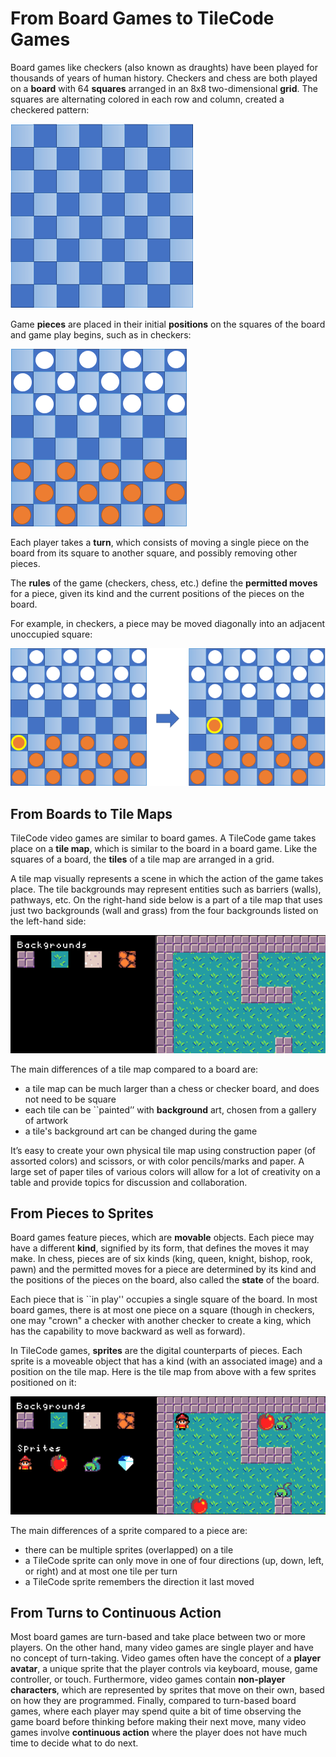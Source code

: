 # From Board Games to TileCode Games

Board games like checkers (also known as draughts) have been played for thousands of years of human history. 
Checkers and chess are both played on a **board** with 64 **squares** arranged in an 8x8 two-dimensional **grid**. 
The squares are alternating colored in each row and column, created a checkered pattern:

![eight by eight board](pics/board8by8.png)
 
Game **pieces** are placed in their initial **positions** on the squares of the board and game play begins, 
such as in checkers:

![initial board](pics/initialBoard.png)

Each player takes a **turn**, which consists of moving a single piece on the board 
from its square to another square, and possibly removing other pieces. 

The **rules** of the game (checkers, chess, etc.) define the **permitted moves** for 
a piece, given its kind and the current positions of the pieces on the board. 

For example, in checkers, a piece may be moved diagonally into an adjacent unoccupied square:

![permitted move](pics/legalMove.png)

## From Boards to Tile Maps

TileCode video games are similar to board games. 
A TileCode game takes place on a **tile map**, which is similar to the board in a board game. 
Like the squares of a board, the **tiles** of a tile map are arranged in a grid. 

A tile map visually represents a scene in which the action of the game takes place. 
The tile backgrounds may represent entities such as barriers (walls), pathways, etc. 
On the right-hand side below is a part of a tile map that uses just two backgrounds 
(wall and grass) from the four backgrounds listed on the left-hand side:

![tile map](pics/tilemap.png)

The main differences of a tile map compared to a board are:
- a tile map can be much larger than a chess or checker board, and does not need to be square
- each tile can be ``painted’’ with **background** art, chosen from a gallery of artwork
- a tile's background art can be changed during the game 

It’s easy to create your own physical tile map using construction paper (of assorted colors) 
and scissors, or with color pencils/marks and paper. A large set of paper tiles of various 
colors will allow for a lot of creativity on a table and provide topics for discussion and 
collaboration.

## From Pieces to Sprites

Board games feature pieces, which are **movable** objects. 
Each piece may have a different **kind**, signified by its form, that defines the moves it may make.
In chess, pieces are of six kinds (king, queen, knight, bishop, rook, pawn) and
the permitted moves for a piece are determined by its kind and the positions of
the pieces on the board, also called the **state** of the board.  

Each piece that is ``in play'' occupies a single square of the board. 
In most board games, there is at most one piece on a square (though in checkers, 
one may "crown" a checker with another checker to create a king, which has the 
capability to move backward as well as forward). 

In TileCode games, **sprites** are the digital counterparts of pieces. Each sprite is a moveable object that 
has a kind (with an associated image) and a position on the tile map. Here is the tile map from above with a 
few sprites positioned on it:

![tile map](pics/tilemapSprites.png)

The main differences of a sprite compared to a piece are:
- there can be multiple sprites (overlapped) on a tile
- a TileCode sprite can only move in one of four directions (up, down, left, or right) and at most one tile per turn
- a TileCode sprite remembers the direction it last moved

## From Turns to Continuous Action

Most board games are turn-based and take place between two or more players. 
On the other hand, many video games are single player and have no concept of turn-taking.
Video games often have the concept of a **player avatar**, a unique sprite 
that the player controls via keyboard, mouse, game controller, or touch.
Furthermore, video games contain **non-player characters**, which are represented
by sprites that move on their own, based on how they are programmed.
Finally, compared to turn-based board games, where each player may spend quite a bit of
time observing the game board before thinking before making their next move, 
many video games involve **continuous action** where the player does not have much
time to decide what to do next. 

